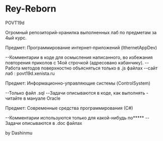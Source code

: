 # Rey-Reborn
POVT19d

Огромный репозиторий-хранилка выполненных лаб по предметам за 4ый курс.

Предмет: Программирование интернет-приложений (IthernetAppDev)

--Комментарии в коде для осмысления написанного, во избежания повторения приколов с 14ой строчкой (адресовано кабанчику).
--Работа методов поверхностно объясняться только в .js файлах
--сайт лаб : povt19d.xenista.ru

Предмет: Информационно-управляющие системы (ControlSystem)

--Только файл .sql
--Задачи описываются в коде, как выполнять - читайте в мануале Oracle

Предмет: Современные средства программирования (С#)

--Комментарии используются только для какой-нибудь по*****
--Задачи описываются в .doc файлах



by Dashinmu